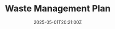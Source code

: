 ---
title: Waste Management Plan
linkTitle: Waste Management Plan
date: '2025-05-01T20:21:00Z'
weight: 1
description: Green Orbit Digital's Waste Management Plan emphasizes minimizing waste
  through sustainable practices, including e-waste management, digital documentation,
  and eco-friendly procurement. The plan aligns with ISO 14001 and various sustainability
  initiatives, focusing on reducing environmental impact and promoting a culture of
  responsibility among staff and partners.
draft: false
ref: waste-management-plan
---